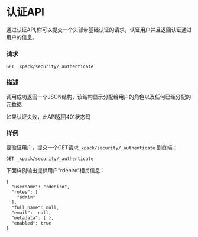 # 认证API

通过认证API,你可以提交一个头部带基础认证的请求，认证用户并且返回认证通过用户的信息。

### 请求

```
GET _xpack/security/_authenticate
```

### 描述

调用成功返回一个JSON结构，该结构显示分配给用户的角色以及任何已经分配的元数据

如果认证失败，此API返回401状态码

### 样例

要验证用户，提交一个GET请求`_xpack/security/_authenticate` 到终端：

```
GET _xpack/security/_authenticate 
```

下面样例输出提供用户”rdeniro“相关信息：

```
{
  "username": "rdeniro",
  "roles": [
    "admin"
  ],
  "full_name": null,
  "email":  null,
  "metadata": { },
  "enabled": true
}
```



